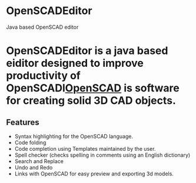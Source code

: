 # OpenSCADEditor
Java based OpenSCAD editor
<h1>
	OpenSCADEditor is a java based eiditor designed to improve productivity of OpenSCADl<a href="http://www.openscad.org/">OpenSCAD</a> is software for creating solid 3D CAD objects. 
	
</h1>
<h2>Features</h2>
<ul>
	<li>Syntax highlighting for the OpenSCAD language.
	<li>Code folding
	<li>Code completion using Templates maintained by the user. 
	<li>Spell checker (checks spelling in comments using an English dictionary)
	<li>Search and Replace
	<li>Undo and Redo
	<li>Links with OpenSCAD for easy preview and exporting 3d models.
</ul>
